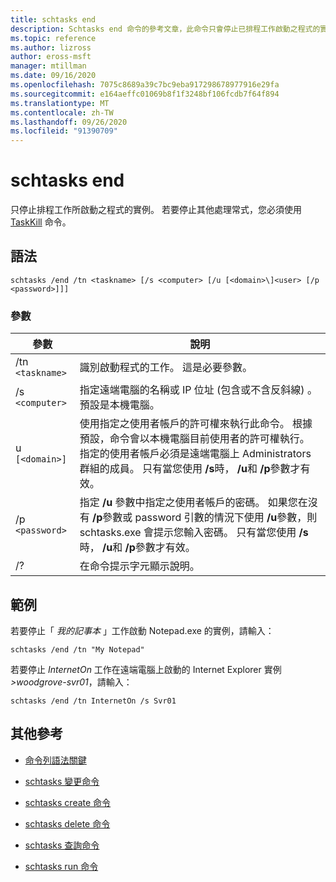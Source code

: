 ```yaml
---
title: schtasks end
description: Schtasks end 命令的參考文章，此命令只會停止已排程工作啟動之程式的實例。
ms.topic: reference
ms.author: lizross
author: eross-msft
manager: mtillman
ms.date: 09/16/2020
ms.openlocfilehash: 7075c8689a39c7bc9eba917298678977916e29fa
ms.sourcegitcommit: e164aeffc01069b8f1f3248bf106fcdb7f64f894
ms.translationtype: MT
ms.contentlocale: zh-TW
ms.lasthandoff: 09/26/2020
ms.locfileid: "91390709"
---
```

# <a name="schtasks-end"></a>schtasks end

只停止排程工作所啟動之程式的實例。 若要停止其他處理常式，您必須使用 [TaskKill](taskkill.md) 命令。

## <a name="syntax"></a>語法

```
schtasks /end /tn <taskname> [/s <computer> [/u [<domain>\]<user> [/p <password>]]]
```

### <a name="parameters"></a>參數

| 參數 | 說明 |
|--|--|
| /tn `<taskname>` | 識別啟動程式的工作。 這是必要參數。 |
| /s `<computer>` | 指定遠端電腦的名稱或 IP 位址 (包含或不含反斜線) 。 預設是本機電腦。 |
| u `[<domain>]` | 使用指定之使用者帳戶的許可權來執行此命令。 根據預設，命令會以本機電腦目前使用者的許可權執行。 指定的使用者帳戶必須是遠端電腦上 Administrators 群組的成員。 只有當您使用 **/s**時， **/u**和 **/p**參數才有效。 |
| /p `<password>` | 指定 **/u** 參數中指定之使用者帳戶的密碼。 如果您在沒有 **/p**參數或 password 引數的情況下使用 **/u**參數，則 schtasks.exe 會提示您輸入密碼。 只有當您使用 **/s**時， **/u**和 **/p**參數才有效。 |
| /? | 在命令提示字元顯示說明。 |

## <a name="examples"></a>範例

若要停止「 *我的記事本* 」工作啟動 Notepad.exe 的實例，請輸入：

```
schtasks /end /tn "My Notepad"
```

若要停止 *InternetOn* 工作在遠端電腦上啟動的 Internet Explorer 實例 *>woodgrove-svr01*，請輸入：

```
schtasks /end /tn InternetOn /s Svr01
```

## <a name="additional-references"></a>其他參考

- [命令列語法關鍵](command-line-syntax-key.md)

- [schtasks 變更命令](schtasks-change.md)

- [schtasks create 命令](schtasks-create.md)

- [schtasks delete 命令](schtasks-delete.md)

- [schtasks 查詢命令](schtasks-query.md)

- [schtasks run 命令](schtasks-run.md)